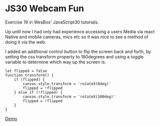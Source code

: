 # JS30 Webcam Fun
Exercise 19 in WesBos' JavaScript30 tutorials. 

Up until now I had only had experience accessing a users Media via react Native and mobile cameras, mics etc so it was nice to see a method of doing it via the web. 

I added an additional control button to flip the screen back and forth, by setting the css transform property to 180degrees and using a toggle variable to determine which way up the screen is. 

    let flipped = false
    function transform() {
        if (flipped) {
            canvas.style.transform = 'rotateX(0deg)'
            flipped = !flipped
        } else if (!flipped) {
            canvas.style.transform = 'rotateX(180deg)'
            flipped = !flipped
        }
    }

<a href="https://nikrowedevjs30-webcam-fun.netlify.app/">Demo</a>